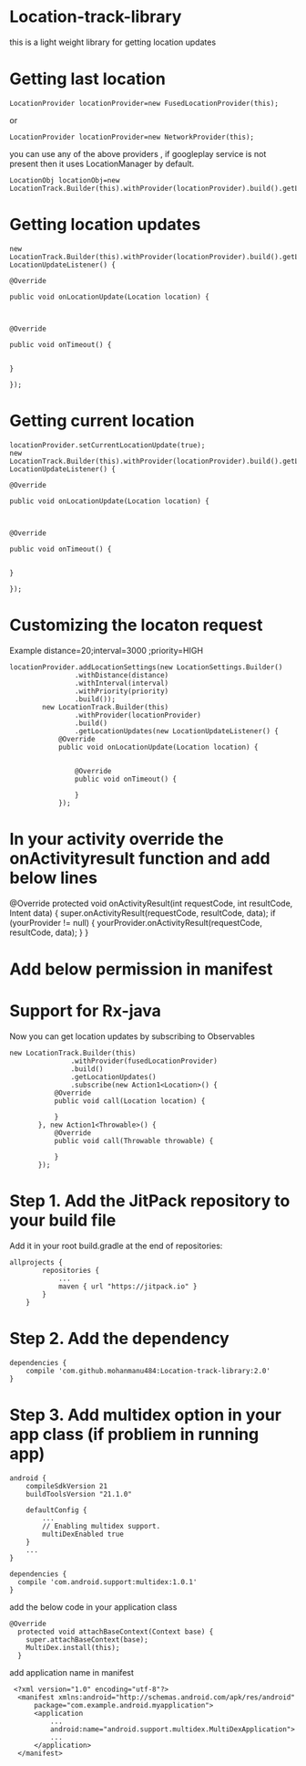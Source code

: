 # Location-track-library
this is a light weight library for getting location updates

# Getting last location
 
    LocationProvider locationProvider=new FusedLocationProvider(this);
 
 or
 
    LocationProvider locationProvider=new NetworkProvider(this);
 
 you can use any of the above providers , if googleplay service is not present then it uses LocationManager by default.
 
            
    LocationObj locationObj=new LocationTrack.Builder(this).withProvider(locationProvider).build().getLastKnownLocation();

# Getting  location updates

    new LocationTrack.Builder(this).withProvider(locationProvider).build().getLocationUpdates(new LocationUpdateListener() {
                                                                                                        @Override
                                                                                                        public void onLocationUpdate(Location location) {
                                                                                        
                                                                                            
                                                                                                        @Override
                                                                                                        public void onTimeout() {
                                                                                            
                                                                                                        }
                                                                                                    });
                                                                                                   
                                                                                                    
# Getting current location

    locationProvider.setCurrentLocationUpdate(true);
    new LocationTrack.Builder(this).withProvider(locationProvider).build().getLocationUpdates(new LocationUpdateListener() {
                                                                                                            @Override
                                                                                                            public void onLocationUpdate(Location location) {
                                                                                            
                                                                                                
                                                                                                            @Override
                                                                                                            public void onTimeout() {
                                                                                                
                                                                                                            }
                                                                                                        });

# Customizing the locaton request
     
 Example distance=20;interval=3000 ;priority=HIGH 
     
     
    locationProvider.addLocationSettings(new LocationSettings.Builder()
                    .withDistance(distance)
                    .withInterval(interval)
                    .withPriority(priority)
                    .build());
            new LocationTrack.Builder(this)
                    .withProvider(locationProvider)
                    .build()
                    .getLocationUpdates(new LocationUpdateListener() {
                @Override
                public void onLocationUpdate(Location location) {


                    @Override
                    public void onTimeout() {

                    }
                });

# In your activity override the onActivityresult function and add below lines


  @Override
    protected void onActivityResult(int requestCode, int resultCode, Intent data) {
        super.onActivityResult(requestCode, resultCode, data);
        if (yourProvider != null) {
            yourProvider.onActivityResult(requestCode, resultCode, data);
        }
    }
    
# Add below permission in manifest

  <uses-permission android:name="android.permission.ACCESS_FINE_LOCATION" />
  <uses-permission android:name="android.permission.ACCESS_COARSE_LOCATION" />


# Support for Rx-java

  Now you can get location updates by subscribing to Observables

    new LocationTrack.Builder(this)
                   .withProvider(fusedLocationProvider)
                   .build()
                   .getLocationUpdates()
                   .subscribe(new Action1<Location>() {
               @Override
               public void call(Location location) {

               }
           }, new Action1<Throwable>() {
               @Override
               public void call(Throwable throwable) {

               }
           });


# Step 1. Add the JitPack repository to your build file

Add it in your root build.gradle at the end of repositories:

    allprojects {
    		repositories {
    			...
    			maven { url "https://jitpack.io" }
    		}
    	}
# Step 2.  Add the dependency

   	dependencies {
   		compile 'com.github.mohanmanu484:Location-track-library:2.0'
   	}
   	
# Step 3. Add multidex option in your app class (if probliem in running app)

    android {
        compileSdkVersion 21
        buildToolsVersion "21.1.0"
    
        defaultConfig {
            ...
            // Enabling multidex support.
            multiDexEnabled true
        }
        ...
    }
    
    dependencies {
      compile 'com.android.support:multidex:1.0.1'
    }
    
add the below code in your application class

    @Override 
      protected void attachBaseContext(Context base) {
        super.attachBaseContext(base);
        MultiDex.install(this);
      } 
      
 add application name in manifest
 
     <?xml version="1.0" encoding="utf-8"?>
      <manifest xmlns:android="http://schemas.android.com/apk/res/android"
          package="com.example.android.myapplication">
          <application
              ...
              android:name="android.support.multidex.MultiDexApplication">
              ...
          </application>
      </manifest>
